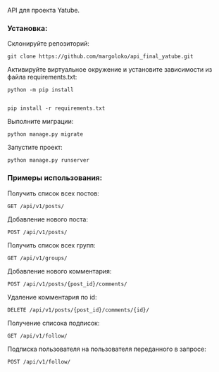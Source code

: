 API для проекта Yatube.


### Установка:

Склонируйте репозиторий:

```
git clone https://github.com/margoloko/api_final_yatube.git

```

Активируйте виртуальное окружение и установите зависимости из файла requirements.txt:

```
python -m pip install


pip install -r requirements.txt
```

Выполните миграции:

```
python manage.py migrate
```

Запустите проект:

```
python manage.py runserver
```

### Примеры использования:

Получить список всех постов:

```
GET /api/v1/posts/
```

Добавление нового поста:

```
POST /api/v1/posts/
```
Получить список всех групп:

```
GET /api/v1/groups/
```

Добавление нового комментария:

```
POST /api/v1/posts/{post_id}/comments/
```

Удаление комментария по id:

```
DELETE /api/v1/posts/{post_id}/comments/{id}/
```
Получение списока подписок:

```
GET /api/v1/follow/
```

Подписка пользователя на пользователя переданного в запросе:

```
POST /api/v1/follow/
```
